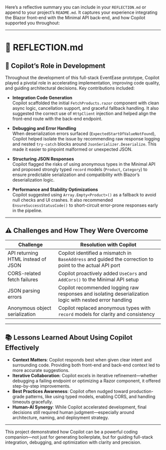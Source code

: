 Here’s a reflective summary you can include in your `REFLECTION.md` or append to your project’s `README.md`. It captures your experience integrating the Blazor front-end with the Minimal API back-end, and how Copilot supported you throughout:

---

# 🧠 REFLECTION.md

## 🤝 Copilot’s Role in Development

Throughout the development of this full-stack EventEase prototype, Copilot played a pivotal role in accelerating implementation, improving code quality, and guiding architectural decisions. Key contributions included:

- **Integration Code Generation**  
  Copilot scaffolded the initial `FetchProducts.razor` component with clean async logic, cancellation support, and graceful fallback handling. It also suggested the correct use of `HttpClient` injection and helped align the front-end route with the back-end endpoint.

- **Debugging and Error Handling**  
  When deserialization errors surfaced (`ExpectedStartOfValueNotFound`), Copilot helped isolate the issue by recommending raw response logging and nested `try-catch` blocks around `JsonSerializer.Deserialize`. This made it easier to pinpoint malformed or unexpected JSON.

- **Structuring JSON Responses**  
  Copilot flagged the risks of using anonymous types in the Minimal API and proposed strongly typed `record` models (`Product`, `Category`) to ensure predictable serialization and compatibility with Blazor’s deserialization logic.

- **Performance and Stability Optimizations**  
  Copilot suggested using `Array.Empty<Product>()` as a fallback to avoid null checks and UI crashes. It also recommended `EnsureSuccessStatusCode()` to short-circuit error-prone responses early in the pipeline.

---

## ⚠️ Challenges and How They Were Overcome

| Challenge | Resolution with Copilot |
|----------|--------------------------|
| API returning HTML instead of JSON | Copilot identified a mismatch in `BaseAddress` and guided the correction to point to the actual API port |
| CORS-related fetch failures | Copilot proactively added `UseCors` and `AddCors()` to the Minimal API setup |
| JSON parsing errors | Copilot recommended logging raw responses and isolating deserialization logic with nested error handling |
| Anonymous object serialization | Copilot replaced anonymous types with `record` models for clarity and consistency |

---

## 📚 Lessons Learned About Using Copilot Effectively

- **Context Matters**: Copilot responds best when given clear intent and surrounding code. Providing both front-end and back-end context led to more accurate suggestions.
- **Iterative Collaboration**: Copilot excels in iterative refinement—whether debugging a failing endpoint or optimizing a Razor component, it offered step-by-step improvements.
- **Best Practices Awareness**: Copilot often nudged toward production-grade patterns, like using typed models, enabling CORS, and handling timeouts gracefully.
- **Human-AI Synergy**: While Copilot accelerated development, final decisions still required human judgment—especially around architecture, naming, and deployment strategy.

---

This project demonstrated how Copilot can be a powerful coding companion—not just for generating boilerplate, but for guiding full-stack integration, debugging, and optimization with clarity and precision.
